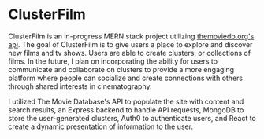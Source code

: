 # ClusterFilm

ClusterFilm is an in-progress MERN stack project utilizing [themoviedb.org's](https://www.themoviedb.org/) [api](https://developers.themoviedb.org/3/getting-started/introduction). The goal of ClusterFilm is to give users a place to explore and discover new films and tv shows. Users are able to create clusters, or collections of films. In the future, I plan on incorporating the ability for users to communicate and collaborate on clusters to provide a more engaging platform where people can socialize and create connections with others through shared interests in cinematography.

I utilized The Movie Database's API to populate the site with content and search results, an Express backend to handle API requests, MongoDB to store the user-generated clusters, Auth0 to authenticate users, and React to create a dynamic presentation of information to the user.
